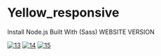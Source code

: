 # Yellow_responsive
Install Node.js
Built With
(Sass)
WEBSITE VERSION

<a href="https://ibb.co/qdD4dCT"><img src="https://i.ibb.co/qdD4dCT/13.png" alt="13" border="0"></a> 
<a href="https://ibb.co/N6wMJfk"><img src="https://i.ibb.co/N6wMJfk/14.png" alt="14" border="0"></a>
<a href="https://ibb.co/mq5tr7v"><img src="https://i.ibb.co/mq5tr7v/15.png" alt="15" border="0"></a>

